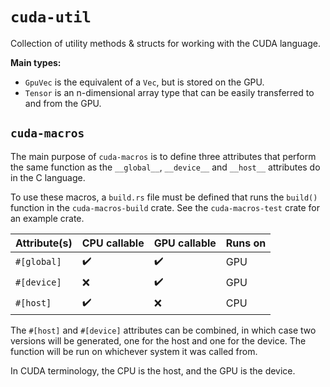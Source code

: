 
# `cuda-util`
Collection of utility methods & structs for working with the CUDA language.

**Main types:**
- `GpuVec` is the equivalent of a `Vec`, but is stored on the GPU.
- `Tensor` is an n-dimensional array type that can be easily transferred to and from the GPU.

## `cuda-macros`
The main purpose of `cuda-macros` is to define three attributes that perform the same
function as the `__global__`, `__device__` and `__host__` attributes do in the C
language.

To use these macros, a `build.rs` file must be defined that runs the `build()` function
in the `cuda-macros-build` crate. See the `cuda-macros-test` crate for an example crate.

Attribute(s) | CPU callable | GPU callable | Runs on
-------------|--------------|--------------|--------
`#[global]`  | ✔️ | ✔️️️️️️ | GPU |
`#[device]`  | ❌ | ️️️✔️️️️️️ | GPU |
`#[host]`    | ✔️ | ❌ | CPU |

The `#[host]` and `#[device]` attributes can be combined, in which case two versions will be generated, one for the host and one for the device.
The function will be run on whichever system it was called from.

In CUDA terminology, the CPU is the host, and the GPU is the device.
